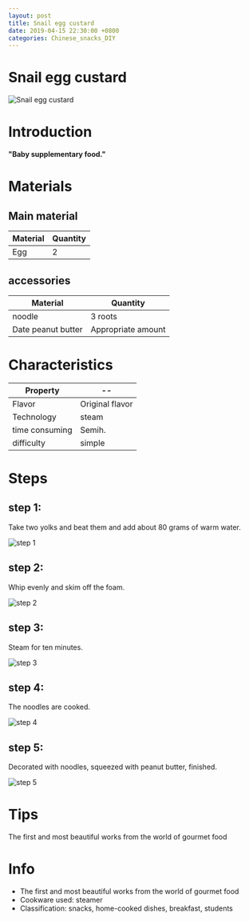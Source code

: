 ```yaml
---
layout: post
title: Snail egg custard
date: 2019-04-15 22:30:00 +0800
categories: Chinese_snacks_DIY
---
```


# Snail egg custard

![Snail egg custard]({{site.baseurl}}/img/406287/406287.jpg)

# Introduction

**"Baby supplementary food."**

# Materials


## Main material

Material|Quantity
--|--
Egg|2

## accessories

Material|Quantity
--|--
noodle|3 roots
Date peanut butter|Appropriate amount

# Characteristics

Property|--
--|--
Flavor|Original flavor
Technology|steam
time consuming|Semih.
difficulty|simple

# Steps

## step 1:

Take two yolks and beat them and add about 80 grams of warm water.

![step 1]({{site.baseurl}}/img/406287/1.jpg)

## step 2:

Whip evenly and skim off the foam.

![step 2]({{site.baseurl}}/img/406287/2.jpg)

## step 3:

Steam for ten minutes.

![step 3]({{site.baseurl}}/img/406287/3.jpg)

## step 4:

The noodles are cooked.

![step 4]({{site.baseurl}}/img/406287/4.jpg)

## step 5:

Decorated with noodles, squeezed with peanut butter, finished.

![step 5]({{site.baseurl}}/img/406287/5.jpg)

# Tips

The first and most beautiful works from the world of gourmet food

# Info

- The first and most beautiful works from the world of gourmet food
- Cookware used: steamer
- Classification: snacks, home-cooked dishes, breakfast, students